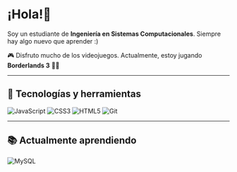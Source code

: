 # ¡Hola!👋  

Soy un estudiante de **Ingeniería en Sistemas Computacionales**. Siempre hay algo nuevo que aprender :)

🎮 Disfruto mucho de los videojuegos. Actualmente, estoy jugando **Borderlands 3** 🔫🔥  

---

## 🚀 Tecnologías y herramientas
<p>
  <img src="https://img.shields.io/badge/JavaScript-F7DF1E?style=for-the-badge&logo=javascript&logoColor=black" alt="JavaScript">
  <img src="https://img.shields.io/badge/CSS3-1572B6?style=for-the-badge&logo=css3&logoColor=white" alt="CSS3">
  <img src="https://img.shields.io/badge/HTML5-E34F26?style=for-the-badge&logo=html5&logoColor=white" alt="HTML5">
  <img src="https://img.shields.io/badge/Git-F05032?style=for-the-badge&logo=git&logoColor=white" alt="Git">
  
</p>

</p>

---

## 📚 Actualmente aprendiendo  
<p>
  <img src="https://img.shields.io/badge/MySQL-4479A1?style=for-the-badge&logo=mysql&logoColor=white" alt="MySQL">
</p>


